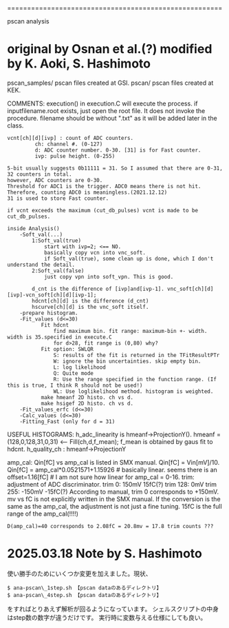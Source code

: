 ======================================================

pscan analysis

   original by Osnan et al.(?)
   modified by K. Aoki, S. Hashimoto
======================================================
pscan_samples/
	pscan files created at GSI.
pscan/
	pscan files created at KEK.

COMMENTS:
	execution() in execution.C will execute the process.
	if inputfilename.root exists, just open the root file. It does not invoke the procedure.
	filename should be without ".txt" as it will be added later in the class.


	vcnt[ch][d][ivp] : count of ADC counters.
			 ch: channel #. (0-127)
			 d: ADC counter number. 0-30. [31] is for Fast counter.
			 ivp: pulse height. (0-255)

	5-bit usually suggests 0b11111 = 31. So I assumed that there are 0-31, 32 counters in total.
	however, ADC counters are 0-30.
	Threshold for ADC1 is the trigger. ADC0 means there is not hit. Therefore, counting ADC0 is meaningless.(2021.12.12)
	31 is used to store Fast counter.
		 
	if vcnt exceeds the maximum (cut_db_pulses) vcnt is made to be cut_db_pulses.
	
	inside Analysis()
	    -Soft_val(...)
			1:Soft_val(true)
	    		start with ivp=2; <== NO.
				basically copy vcn into vnc_soft.
				if Soft_val(true), some clean up is done, which I don't understand the detail.
			2:Soft_val(false)
				just copy vpn into soft_vpn. This is good.
		
			d_cnt is the difference of [ivp]and[ivp-1]. vnc_soft[ch][d][ivp]-vcn_soft[ch][d][ivp-1];
			hdcnt[ch][d] is the difference (d_cnt)
			hscurve[ch][d] is the vnc_soft itself.
		-prepare histogram.
		-Fit_values (d<=30)
			   Fit hdcnt
			       find maximum bin. fit range: maximum-bin +- width. width is 35.specified in execute.C
			       for d>28, fit range is (0,80) why?
			   Fit option: SWLQR
			       S: results of the fit is returned in the TFitResultPTr
			       W: ignore the bin uncertainties. skip empty bin.
			       L: log likelihood
			       Q: Quite mode
			       R: Use the range specified in the function range. (If this is true, I think R should not be used!)
			       WL: Use loglikelihood method. histogram is weighted. 
			   make hmeanf 2D histo. ch vs d.
			   make hsigef 2D histo. ch vs d.
		-Fit_values_erfc (d<=30)
		-Calc_values (d<=30)
		-Fitting_Fast (only for d = 31)
		

USEFUL HISTOGRAMS:
	h_adc_linearity is hmeanf->ProjectionY().
	hmeanf = (128,0,128,31,0,31)  <-- Fill(ch,d,f_mean); f_mean is obtained by gaus fit to hdcnt.
	h_quality_ch : hmeanf->ProjectionY

amp_cal:
	Qin[fC] vs amp_cal is listed in SMX manual.
	Qin[fC] = Vin[mV]/10.
	Qin[fC] = amp_cal*0.0521571+1.15926
	    # basically linear. seems there is an offset=1.16[fC]
            # I am not sure how linear for amp_cal = 0-16.
trim:
	adjustment of ADC discriminator.
	trim   0: 150mV	  15fC(?)
	trim 128: 0mV
	trim 255: -150mV  -15fC(?)
	According to manual, trim 0 corresponds to +150mV.
	mv vs fC is not explicitly written in the SMX manual.
	If the conversion is the same as the amp_cal, the adjustment is not just a fine tuning.
	15fC is the full range of the amp_cal(!!!!)
	
	D(amp_cal)=40 corresponds to 2.08fC = 20.8mv = 17.8 trim counts ???

# 2025.03.18  Note by S. Hashimoto
使い勝手のためにいくつか変更を加えました。現状、
```
$ ana-pscan\_1step.sh 【pscan dataのあるディレクトリ】
$ ana-pscan\_4step.sh 【pscan dataのあるディレクトリ】
```
をすればとりあえず解析が回るようになっています。
シェルスクリプトの中身はstep数の数字が違うだけです。
実行時に変数与える仕様にしても良い。
